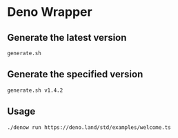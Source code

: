 # Deno Wrapper

## Generate the latest version

```
generate.sh
```

## Generate the specified version

```
generate.sh v1.4.2
```

## Usage

```
./denow run https://deno.land/std/examples/welcome.ts
```

